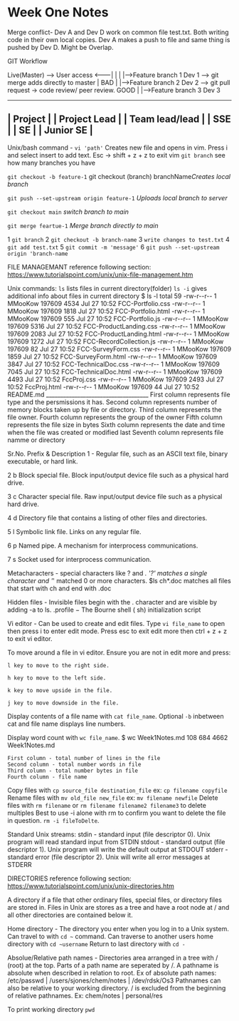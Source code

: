 # Week One Notes

Merge conflict- Dev A and Dev D work on common file test.txt. Both writing code in their own local copies. Dev A makes a push to file and same thing is pushed by Dev D. Might be Overlap.

GIT Workflow

Live(Master) --> User access                                       <---|
|                                                                      |
|-->Feature branch 1   Dev 1 -->  git merge adds directly to master    |  BAD
|
|-->Feature branch 2   Dev 2  --> git pull request -> code review/ peer review. GOOD
|
|-->Feature branch 3   Dev 3

----------------
| Project         |
| Project Lead    |
| Team lead/lead  |
| SSE             |
| SE              |
| Junior SE       |
 -----------------

Unix/bash command - `vi 'path'` Creates new file and opens in vim. Press i and select insert to add text. Esc -> shift + z + z to exit vim
`git branch` see how many branches you have

`git checkout -b feature-1`
git checkout (branch) branchName*Creates local branch*

`git push --set-upstream origin feature-1`
*Uploads local branch to server*

`git checkout main`
*switch branch to main*

`git merge feartue-1`
*Merge branch directly to main*

1 `git branch`
2 `git checkout -b branch-name`
3 `write changes to test.txt`
4 `git add test.txt`
5 `git commit -m 'message'`
6 `git push --set-upstream origin 'branch-name`

FILE MANAGEMANT
reference following section: <https://www.tutorialspoint.com/unix/unix-file-management.htm>

Unix commands:
    `ls` lists files in current directory(folder)
    `ls -i` gives additional info about files in current directory
        $ ls -l
        total 59
        -rw-r--r-- 1 MMooKow 197609 4534 Jul 27 10:52 FCC-Portfolio.css
        -rw-r--r-- 1 MMooKow 197609 1818 Jul 27 10:52 FCC-Portfolio.html
        -rw-r--r-- 1 MMooKow 197609  555 Jul 27 10:52 FCC-Portfolio.js
        -rw-r--r-- 1 MMooKow 197609 5316 Jul 27 10:52 FCC-ProductLanding.css
        -rw-r--r-- 1 MMooKow 197609 2083 Jul 27 10:52 FCC-ProductLanding.html
        -rw-r--r-- 1 MMooKow 197609 1272 Jul 27 10:52 FCC-RecordCollection.js
        -rw-r--r-- 1 MMooKow 197609   82 Jul 27 10:52 FCC-SurveyForm.css
        -rw-r--r-- 1 MMooKow 197609 1859 Jul 27 10:52 FCC-SurveyForm.html
        -rw-r--r-- 1 MMooKow 197609 3847 Jul 27 10:52 FCC-TechnicalDoc.css
        -rw-r--r-- 1 MMooKow 197609 7045 Jul 27 10:52 FCC-TechnicalDoc.html
        -rw-r--r-- 1 MMooKow 197609 4493 Jul 27 10:52 FccProj.css
        -rw-r--r-- 1 MMooKow 197609 2493 Jul 27 10:52 FccProj.html
        -rw-r--r-- 1 MMooKow 197609   44 Jul 27 10:52 README.md
        ____________________________________
        First column represents file type and the persmissions it has.
        Second column represents number of memory blocks taken up by file or directory.
        Third column represents the file owner.
        Fourth column represents the group of the owner
        Fifth column represents the file size in bytes
        Sixth column represents the date and time when the file was created or modified last
        Seventh column represents file namme or directory

Sr.No.      Prefix & Description
1 -         Regular file, such as an ASCII text file, binary executable, or hard link.

2 b         Block special file. Block input/output device file such as a physical hard drive.

3 c         Character special file. Raw input/output device file such as a physical hard drive.

4 d         Directory file that contains a listing of other files and directories.

5 l         Symbolic link file. Links on any regular file.

6 p         Named pipe. A mechanism for interprocess communications.

7 s         Socket used for interprocess communication.

Metacharacters - special characters like ? and *. '?' matches a single character and '*' matched 0 or more characters. $ls ch*.doc matches all files that start with ch and end with .doc

Hidden files - Invisible files begin with the . character and are visible by adding -a to ls. .profile − The Bourne shell ( sh) initialization script

Vi editor - Can be used to create and edit files. Type `vi file_name` to open then press i to enter edit mode. Press esc to exit edit more then  ctrl + z + z to exit vi editor.

To move around a file in vi editor. Ensure you are not in edit more and press:

    l key to move to the right side.

    h key to move to the left side.

    k key to move upside in the file.

    j key to move downside in the file.

Display contents of a file name with `cat file_name`. Optional `-b` inbetween cat and file name displays line numbers.

Display word count with `wc file_name`.
    $ wc Week1Notes.md
    108  684 4662 Week1Notes.md

    First column - total number of lines in the file
    Second column - total number words in file
    Third column - total number bytes in file
    Fourth column - file name

Copy files with `cp source_file destination_file` ex: `cp filename copyfile`
Rename files with `mv old_file new_file` ex: `mv filename newfile`
Delete files with `rm filename` or `rm filename filename2 filename3` to delete multiples
    Best to use -i alone with rm to confirm you want to delete the file in question. `rm -i fileToDelte`.

Standard Unix streams:
    stdin - standard input (file descriptor 0). Unix program will read standard input from STDIN
    stdout - standard output (file descriptor 1). Unix program will write the default output at STDOUT
    stderr - standard error (file descriptor 2). Unix will write all error messages at STDERR

DIRECTORIES
reference following section: <https://www.tutorialspoint.com/unix/unix-directories.htm>

A directory if a file that other ordinary files, special files, or directory files are stored in. Files in Unix are stores as a tree and have a root node at / and all other directories are contained below it.

Home directory - The directory you enter when you log in to a Unix system. Can travel to with `cd ~` command. Can traverse to another users home directory with `cd ~username`
Return to last directory with `cd -`

Absolue/Relative path names - Directories area arranged in a tree with / (root) at the top. Parts of a path name are seperated by /. A pathname is absolute when  described in relation to root. Ex of absolute path names: /etc/passwd  |  /users/sjones/chem/notes  |  /dev/rdsk/Os3
Pathnames can also be relative to your working directory. / is excluded from the beginning of relative pathnames. Ex: chem/notes  |  personal/res

To print working directory `pwd`
